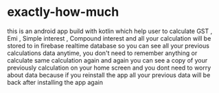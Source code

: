 # exactly-how-much
this is an android app build with kotlin which help user to calculate GST , Emi , Simple interest , Compound interest and all your calculation will be stored to in firebase realtime database so you can see all your previous calculations data  anytime, you don't need to remember anything or calculate same calculation again and again you can see a copy of your previously calculation on your home screen  and you dont need to worry about data because if you reinstall the app all your previous data will be back after installing the app again
